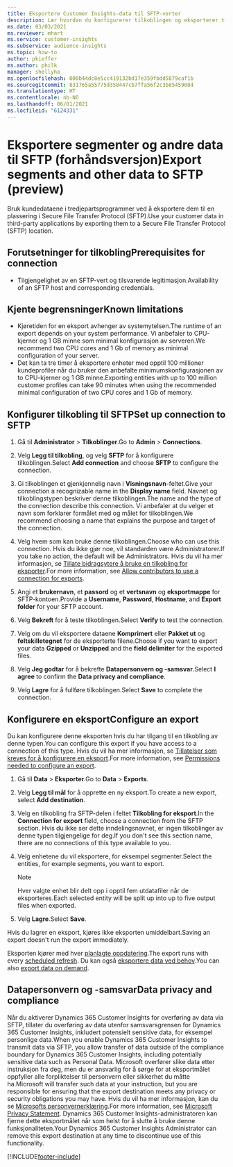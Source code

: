 ```yaml
---
title: Eksportere Customer Insights-data til SFTP-verter
description: Lær hvordan du konfigurerer tilkoblingen og eksporterer til en SFTP-plassering.
ms.date: 03/03/2021
ms.reviewer: mhart
ms.service: customer-insights
ms.subservice: audience-insights
ms.topic: how-to
author: pkieffer
ms.author: philk
manager: shellyha
ms.openlocfilehash: 000b44dc8e5cc419132bd17e359fbdd5879caf1b
ms.sourcegitcommit: 831765a55775d358447cb7ffa56f2c3b85459084
ms.translationtype: HT
ms.contentlocale: nb-NO
ms.lasthandoff: 06/01/2021
ms.locfileid: "6124331"
---
```

# <a name="export-segments-and-other-data-to-sftp-preview"></a><span data-ttu-id="84613-103">Eksportere segmenter og andre data til SFTP (forhåndsversjon)</span><span class="sxs-lookup"><span data-stu-id="84613-103">Export segments and other data to SFTP (preview)</span></span>

<span data-ttu-id="84613-104">Bruk kundedataene i tredjepartsprogrammer ved å eksportere dem til en plassering i Secure File Transfer Protocol (SFTP).</span><span class="sxs-lookup"><span data-stu-id="84613-104">Use your customer data in third-party applications by exporting them to a Secure File Transfer Protocol (SFTP) location.</span></span>

## <a name="prerequisites-for-connection"></a><span data-ttu-id="84613-105">Forutsetninger for tilkobling</span><span class="sxs-lookup"><span data-stu-id="84613-105">Prerequisites for connection</span></span>

- <span data-ttu-id="84613-106">Tilgjengelighet av en SFTP-vert og tilsvarende legitimasjon.</span><span class="sxs-lookup"><span data-stu-id="84613-106">Availability of an SFTP host and corresponding credentials.</span></span>

## <a name="known-limitations"></a><span data-ttu-id="84613-107">Kjente begrensninger</span><span class="sxs-lookup"><span data-stu-id="84613-107">Known limitations</span></span>

- <span data-ttu-id="84613-108">Kjøretiden for en eksport avhenger av systemytelsen.</span><span class="sxs-lookup"><span data-stu-id="84613-108">The runtime of an export depends on your system performance.</span></span> <span data-ttu-id="84613-109">Vi anbefaler to CPU-kjerner og 1 GB minne som minimal konfigurasjon av serveren.</span><span class="sxs-lookup"><span data-stu-id="84613-109">We recommend two CPU cores and 1 Gb of memory as minimal configuration of your server.</span></span> 
- <span data-ttu-id="84613-110">Det kan ta tre timer å eksportere enheter med opptil 100 millioner kundeprofiler når du bruker den anbefalte minimumskonfigurasjonen av to CPU-kjerner og 1 GB minne.</span><span class="sxs-lookup"><span data-stu-id="84613-110">Exporting entities with up to 100 million customer profiles can take 90 minutes when using the recommended minimal configuration of two CPU cores and 1 Gb of memory.</span></span> 

## <a name="set-up-connection-to-sftp"></a><span data-ttu-id="84613-111">Konfigurer tilkobling til SFTP</span><span class="sxs-lookup"><span data-stu-id="84613-111">Set up connection to SFTP</span></span>

1. <span data-ttu-id="84613-112">Gå til **Administrator** > **Tilkoblinger**.</span><span class="sxs-lookup"><span data-stu-id="84613-112">Go to **Admin** > **Connections**.</span></span>

1. <span data-ttu-id="84613-113">Velg **Legg til tilkobling**, og velg **SFTP** for å konfigurere tilkoblingen.</span><span class="sxs-lookup"><span data-stu-id="84613-113">Select **Add connection** and choose **SFTP** to configure the connection.</span></span>

1. <span data-ttu-id="84613-114">Gi tilkoblingen et gjenkjennelig navn i **Visningsnavn**-feltet.</span><span class="sxs-lookup"><span data-stu-id="84613-114">Give your connection a recognizable name in the **Display name** field.</span></span> <span data-ttu-id="84613-115">Navnet og tilkoblingstypen beskriver denne tilkoblingen.</span><span class="sxs-lookup"><span data-stu-id="84613-115">The name and the type of the connection describe this connection.</span></span> <span data-ttu-id="84613-116">Vi anbefaler at du velger et navn som forklarer formålet med og målet for tilkoblingen.</span><span class="sxs-lookup"><span data-stu-id="84613-116">We recommend choosing a name that explains the purpose and target of the connection.</span></span>

1. <span data-ttu-id="84613-117">Velg hvem som kan bruke denne tilkoblingen.</span><span class="sxs-lookup"><span data-stu-id="84613-117">Choose who can use this connection.</span></span> <span data-ttu-id="84613-118">Hvis du ikke gjør noe, vil standarden være Administratorer.</span><span class="sxs-lookup"><span data-stu-id="84613-118">If you take no action, the default will be Administrators.</span></span> <span data-ttu-id="84613-119">Hvis du vil ha mer informasjon, se [Tillate bidragsytere å bruke en tilkobling for eksporter](connections.md#allow-contributors-to-use-a-connection-for-exports).</span><span class="sxs-lookup"><span data-stu-id="84613-119">For more information, see [Allow contributors to use a connection for exports](connections.md#allow-contributors-to-use-a-connection-for-exports).</span></span>

1. <span data-ttu-id="84613-120">Angi et **brukernavn**, et **passord** og et **vertsnavn** og **eksportmappe** for SFTP-kontoen.</span><span class="sxs-lookup"><span data-stu-id="84613-120">Provide a **Username**, **Password**, **Hostname**, and **Export folder** for your SFTP account.</span></span>

1. <span data-ttu-id="84613-121">Velg **Bekreft** for å teste tilkoblingen.</span><span class="sxs-lookup"><span data-stu-id="84613-121">Select **Verify** to test the connection.</span></span>

1. <span data-ttu-id="84613-122">Velg om du vil eksportere dataene **Komprimert** eller **Pakket ut** og **feltskilletegnet** for de eksporterte filene.</span><span class="sxs-lookup"><span data-stu-id="84613-122">Choose if you want to export your data **Gzipped** or **Unzipped** and the **field delimiter** for the exported files.</span></span>

1. <span data-ttu-id="84613-123">Velg **Jeg godtar** for å bekrefte **Datapersonvern og -samsvar**.</span><span class="sxs-lookup"><span data-stu-id="84613-123">Select **I agree** to confirm the **Data privacy and compliance**.</span></span>

1. <span data-ttu-id="84613-124">Velg **Lagre** for å fullføre tilkoblingen.</span><span class="sxs-lookup"><span data-stu-id="84613-124">Select **Save** to complete the connection.</span></span>

## <a name="configure-an-export"></a><span data-ttu-id="84613-125">Konfigurere en eksport</span><span class="sxs-lookup"><span data-stu-id="84613-125">Configure an export</span></span>

<span data-ttu-id="84613-126">Du kan konfigurere denne eksporten hvis du har tilgang til en tilkobling av denne typen.</span><span class="sxs-lookup"><span data-stu-id="84613-126">You can configure this export if you have access to a connection of this type.</span></span> <span data-ttu-id="84613-127">Hvis du vil ha mer informasjon, se [Tillatelser som kreves for å konfigurere en eksport](export-destinations.md#set-up-a-new-export).</span><span class="sxs-lookup"><span data-stu-id="84613-127">For more information, see [Permissions needed to configure an export](export-destinations.md#set-up-a-new-export).</span></span>

1. <span data-ttu-id="84613-128">Gå til **Data** > **Eksporter**.</span><span class="sxs-lookup"><span data-stu-id="84613-128">Go to **Data** > **Exports**.</span></span>

1. <span data-ttu-id="84613-129">Velg **Legg til mål** for å opprette en ny eksport.</span><span class="sxs-lookup"><span data-stu-id="84613-129">To create a new export, select **Add destination**.</span></span>

1. <span data-ttu-id="84613-130">Velg en tilkobling fra SFTP-delen i feltet **Tilkobling for eksport**.</span><span class="sxs-lookup"><span data-stu-id="84613-130">In the **Connection for export** field, choose a connection from the SFTP section.</span></span> <span data-ttu-id="84613-131">Hvis du ikke ser dette inndelingsnavnet, er ingen tilkoblinger av denne typen tilgjengelige for deg.</span><span class="sxs-lookup"><span data-stu-id="84613-131">If you don't see this section name, there are no connections of this type available to you.</span></span>

1. <span data-ttu-id="84613-132">Velg enhetene du vil eksportere, for eksempel segmenter.</span><span class="sxs-lookup"><span data-stu-id="84613-132">Select the entities, for example segments, you want to export.</span></span>

   > [!NOTE]
   > <span data-ttu-id="84613-133">Hver valgte enhet blir delt opp i opptil fem utdatafiler når de eksporteres.</span><span class="sxs-lookup"><span data-stu-id="84613-133">Each selected entity will be split up into up to five output files when exported.</span></span> 

1. <span data-ttu-id="84613-134">Velg **Lagre**.</span><span class="sxs-lookup"><span data-stu-id="84613-134">Select **Save**.</span></span>

<span data-ttu-id="84613-135">Hvis du lagrer en eksport, kjøres ikke eksporten umiddelbart.</span><span class="sxs-lookup"><span data-stu-id="84613-135">Saving an export doesn't run the export immediately.</span></span>

<span data-ttu-id="84613-136">Eksporten kjører med hver [planlagte oppdatering](system.md#schedule-tab).</span><span class="sxs-lookup"><span data-stu-id="84613-136">The export runs with every [scheduled refresh](system.md#schedule-tab).</span></span> <span data-ttu-id="84613-137">Du kan også [eksportere data ved behov](export-destinations.md#run-exports-on-demand).</span><span class="sxs-lookup"><span data-stu-id="84613-137">You can also [export data on demand](export-destinations.md#run-exports-on-demand).</span></span> 

## <a name="data-privacy-and-compliance"></a><span data-ttu-id="84613-138">Datapersonvern og -samsvar</span><span class="sxs-lookup"><span data-stu-id="84613-138">Data privacy and compliance</span></span>

<span data-ttu-id="84613-139">Når du aktiverer Dynamics 365 Customer Insights for overføring av data via SFTP, tillater du overføring av data utenfor samsvarsgrensen for Dynamics 365 Customer Insights, inkludert potensielt sensitive data, for eksempel personlige data.</span><span class="sxs-lookup"><span data-stu-id="84613-139">When you enable Dynamics 365 Customer Insights to transmit data via SFTP, you allow transfer of data outside of the compliance boundary for Dynamics 365 Customer Insights, including potentially sensitive data such as Personal Data.</span></span> <span data-ttu-id="84613-140">Microsoft overfører slike data etter instruksjon fra deg, men du er ansvarlig for å sørge for at eksportmålet oppfyller alle forpliktelser til personvern eller sikkerhet du måtte ha.</span><span class="sxs-lookup"><span data-stu-id="84613-140">Microsoft will transfer such data at your instruction, but you are responsible for ensuring that the export destination meets any privacy or security obligations you may have.</span></span> <span data-ttu-id="84613-141">Hvis du vil ha mer informasjon, kan du se [Microsofts personvernerklæring](https://go.microsoft.com/fwlink/?linkid=396732).</span><span class="sxs-lookup"><span data-stu-id="84613-141">For more information, see [Microsoft Privacy Statement](https://go.microsoft.com/fwlink/?linkid=396732).</span></span>
<span data-ttu-id="84613-142">Dynamics 365 Customer Insights-administratoren kan fjerne dette eksportmålet når som helst for å slutte å bruke denne funksjonaliteten.</span><span class="sxs-lookup"><span data-stu-id="84613-142">Your Dynamics 365 Customer Insights Administrator can remove this export destination at any time to discontinue use of this functionality.</span></span>

[!INCLUDE[footer-include](../includes/footer-banner.md)]
